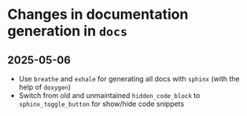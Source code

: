 # Changes in documentation generation in `docs`
## 2025-05-06
- Use `breathe` and `exhale` for generating all docs with `sphinx` (with the help of `doxygen`)
- Switch from old and unmaintained `hidden_code_block` to `sphinx_toggle_button` for show/hide code snippets

